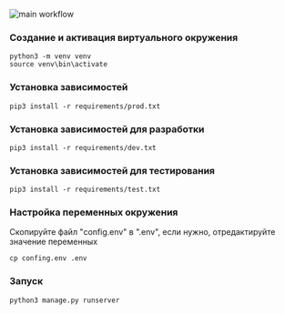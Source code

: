 
![main workflow](https://github.com/makstetoro3/lyceum/actions/workflows/python-package.yml/badge.svg)

### Создание и активация виртуального окружения
```commandline
python3 -m venv venv
source venv\bin\activate
```

### Установка зависимостей
```commandline
pip3 install -r requirements/prod.txt
```

### Установка зависимостей для разработки
```commandline
pip3 install -r requirements/dev.txt
```

### Установка зависимостей для тестирования
```commandline
pip3 install -r requirements/test.txt
```
### Настройка переменных окружения
Скопируйте файл "config.env" в ".env", если нужно, отредактируйте значение переменных
```commandline
cp confing.env .env
```

### Запуск
```commandline
python3 manage.py runserver
```